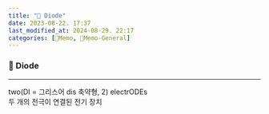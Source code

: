 ```yaml
---
title: "🥑 Diode"
date: 2023-08-22. 17:37
last_modified_at: 2024-08-29. 22:17
categories: [🌳Memo, 🥑Memo-General]
---
```


### 🥑 Diode

---

two(DI = 그리스어 dis 축약형, 2) electrODEs  
두 개의 전극이 연결된 전기 장치  
